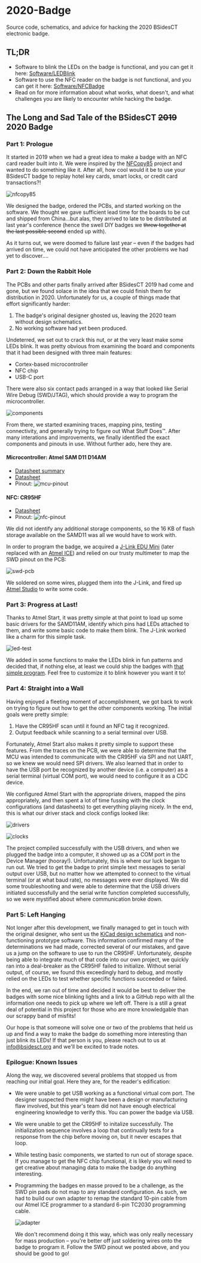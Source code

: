 # 2020-Badge
Source code, schematics, and advice for hacking the 2020 BSidesCT electronic badge.

## TL;DR

- Software to blink the LEDs on the badge is functional, and you can get it here: [Software/LEDBlink](https://github.com/BSides-CT/2020-Badge/tree/main/Software/LEDBlink)
- Software to use the NFC reader on the badge is not functional, and you can get it here: [Software/NFCBadge](https://github.com/BSides-CT/2020-Badge/tree/main/Software/NFCBadge)
- Read on for more information about what works, what doesn't, and what challenges you are likely to encounter while hacking the badge.

## The Long and Sad Tale of the BSidesCT ~~2019~~ 2020 Badge

### Part 1: Prologue

It started in 2019 when we had a great idea to make a badge with an NFC card reader built into it. We were inspired by the [NFCopy85](https://salmg.net/2019/06/16/nfcopy85/) project and wanted to do something like it. After all, how cool would it be to use your BSidesCT badge to replay hotel key cards, smart locks, or credit card transactions?!

![nfcopy85](/Users/jonw/ctf/bsidesct2020/2020-Badge/Images/nfcopy85.png)

We designed the badge, ordered the PCBs, and started working on the software. We thought we gave sufficient lead time for the boards to be cut and shipped from China...but alas, they arrived to late to be distributed at last year's conference (hence the swell DIY badges we ~~threw together at the last possible second~~ ended up with).

As it turns out, we were doomed to failure last year – even if the badges had arrived on time, we could not have anticipated the other problems we had yet to discover....

### Part 2: Down the Rabbit Hole

The PCBs and other parts finally arrived after BSidesCT 2019 had come and gone, but we found solace in the idea that we could finish them for distribution in 2020. Unfortunately for us, a couple of things made that effort significantly harder:

1. The badge's original designer ghosted us, leaving the 2020 team without design schematics.
2. No working software had yet been produced.

Undeterred, we set out to crack this nut, or at the very least make some LEDs blink. It was pretty obvious from examining the board and components that it had been designed with three main features:

- Cortex-based microcontroller
- NFC chip
- USB-C port

There were also six contact pads arranged in a way that looked like Serial Wire Debug (SWD/JTAG), which should provide a way to program the microcontroller.

![components](/Users/jonw/ctf/bsidesct2020/2020-Badge/Images/components.jpg)

From there, we started examining traces, mapping pins, testing connectivity, and generally trying to figure out What Stuff Does™. After many interations and improvements, we finally identified the exact components and pinouts in use. Without further ado, here they are.

#### Microcontroller: Atmel SAM D11 D14AM

- [Datasheet summary](https://github.com/BSides-CT/2020-Badge/blob/main/Hardware/Atmel-SAM-D11-Summary.pdf)
- [Datasheet](https://github.com/BSides-CT/2020-Badge/blob/main/Hardware/Atmel-SAM-D11-Datasheet.pdf)
- Pinout:
  ![mcu-pinout](/Users/jonw/ctf/bsidesct2020/2020-Badge/Images/mcu-pinout.png)

#### NFC: CR95HF

- [Datasheet](https://github.com/BSides-CT/2020-Badge/blob/main/Hardware/CR95HF-Datasheet.pdf)
- Pinout:
  ![nfc-pinout](/Users/jonw/ctf/bsidesct2020/2020-Badge/Images/nfc-pinout.png)

We did not identify any additional storage components, so the 16 KB of flash storage available on the SAMD11 was all we would have to work with.

In order to program the badge, we acquired a [J-Link EDU Mini](https://www.segger.com/products/debug-probes/j-link/models/j-link-edu-mini/) (later replaced with an [Atmel ICE](https://www.microchip.com/DevelopmentTools/ProductDetails/atatmel-ice)) and relied on our trusty multimeter to map the SWD pinout on the PCB:

![swd-pcb](/Users/jonw/ctf/bsidesct2020/2020-Badge/Images/swd-pcb.png)

We soldered on some wires, plugged them into the J-Link, and fired up [Atmel Studio](https://www.microchip.com/mplab/avr-support/atmel-studio-7) to write some code.

### Part 3: Progress at Last!

Thanks to Atmel Start, it was pretty simple at that point to load up some basic drivers for the SAMD11AM, identify which pins had LEDs attached to them, and write some basic code to make them blink. The J-Link worked like a charm for this simple task.

![led-test](/Users/jonw/ctf/bsidesct2020/2020-Badge/Images/led-test.gif)

We added in some functions to make the LEDs blink in fun patterns and decided that, if nothing else, at least we could ship the badges with [that simple program](https://github.com/BSides-CT/2020-Badge/tree/main/Software/LEDBlink). Feel free to customize it to blink however you want it to!

### Part 4: Straight into a Wall

Having enjoyed a fleeting moment of accomplishment, we got back to work on trying to figure out how to get the other components working. The initial goals were pretty simple:

1. Have the CR95HF scan until it found an NFC tag it recognized.
2. Output feedback while scanning to a serial terminal over USB.

Fortunately, Atmel Start also makes it pretty simple to support these features. From the traces on the PCB, we were able to determine that the MCU was intended to communicate with the CR95HF via SPI and not UART, so we knew we would need SPI drivers. We also learned that in order to have the USB port be recognized by another device (i.e. a computer) as a serial terminal (virtual COM port), we would need to configure it as a CDC device.

We configured Atmel Start with the appropriate drivers, mapped the pins appropriately, and then spent a lot of time fussing with the clock configurations (and datasheets) to get everything playing nicely. In the end, this is what our driver stack and clock configs looked like:

![drivers](/Users/jonw/ctf/bsidesct2020/2020-Badge/Images/drivers.png)

![clocks](/Users/jonw/ctf/bsidesct2020/2020-Badge/Images/clocks.png)

The project compiled successfully with the USB drivers, and when we plugged the badge into a computer, it showed up as a COM port in the Device Manager (hooray!). Unfortunately, this is where our luck began to run out. We tried to get the badge to print simple text messages to serial output over USB, but no matter how we attempted to connect to the virtual terminal (or at what baud rate), no messages were ever displayed. We did some troubleshooting and were able to determine that the USB drivers initiated successfully and the serial write function completed successfully, so we were mystified about where communication broke down.

### Part 5: Left Hanging

Not longer after this development, we finally managed to get in touch with the original designer, who sent us the [KiCad design schematics](https://github.com/BSides-CT/2020-Badge/tree/main/Hardware/Schematics) and non-functioning prototype software. This information confirmed many of the determinations we had made, corrected several of our mistakes, and gave us a jump on the software to use to run the CR95HF. Unfortunately, despite being able to integrate much of that code into our own project, we quickly ran into a deal-breaker as the CR95HF failed to initialize. Without serial output, of course, we found this exceedingly hard to debug, and mostly relied on the LEDs to test whether specific functions succeeded or failed.

In the end, we ran out of time and decided it would be best to deliver the badges with some nice blinking lights and a link to a GitHub repo with all the information one needs to pick up where we left off. There is a still a great deal of potential in this project for those who are more knowledgable than our scrappy band of misfits!

Our hope is that someone will solve one or two of the problems that held us up and find a way to make the badge do something more interesting than just blink its LEDs! If that person is you, please reach out to us at info@bsidesct.org and we'll be excited to trade notes.

### Epilogue: Known Issues

Along the way, we discovered several problems that stopped us from reaching our initial goal. Here they are, for the reader's edification:

- We were unable to get USB working as a functional virtual com port. The designer suspected there might have been a design or manufacturing flaw involved, but this year's team did not have enough electrical engineering knowledge to verify this. You can power the badge via USB.

- We were unable to get the CR95HF to initalize successfully. The initialization sequence involves a loop that continually tests for a response from the chip before moving on, but it never escapes that loop.

- While testing basic components, we started to run out of storage space. If you manage to get the NFC chip functional, it is likely you will need to get creative about managing data to make the badge do anything interesting.

- Programming the badges en masse proved to be a challenge, as the SWD pin pads do not map to any standard configuration. As such, we had to build our own adapter to remap the standard 10-pin cable from our Atmel ICE programmer to a standard 6-pin TC2030 programming cable.

  ![adapter](/Users/jonw/ctf/bsidesct2020/2020-Badge/Images/adapter.jpg)

  We don't recommend doing it this way, which was only really necessary for mass production – you're better off just soldering wires onto the badge to program it. Follow the SWD pinout we posted above, and you should be good to go!

